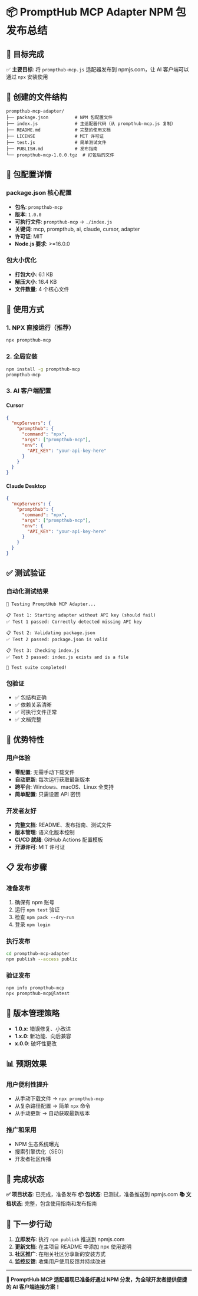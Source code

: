 # 📦 PromptHub MCP Adapter NPM 包发布总结

## 🎯 目标完成

✅ **主要目标**: 将 `prompthub-mcp.js` 适配器发布到 npmjs.com，让 AI 客户端可以通过 `npx` 安装使用

## 📁 创建的文件结构

```
prompthub-mcp-adapter/
├── package.json          # NPM 包配置文件
├── index.js              # 主适配器代码（从 prompthub-mcp.js 复制）
├── README.md             # 完整的使用文档
├── LICENSE               # MIT 许可证
├── test.js               # 简单测试文件
├── PUBLISH.md            # 发布指南
└── prompthub-mcp-1.0.0.tgz  # 打包后的文件
```

## 🔧 包配置详情

### package.json 核心配置
- **包名**: `prompthub-mcp`
- **版本**: `1.0.0`
- **可执行文件**: `prompthub-mcp` -> `./index.js`
- **关键词**: mcp, prompthub, ai, claude, cursor, adapter
- **许可证**: MIT
- **Node.js 要求**: >=16.0.0

### 包大小优化
- **打包大小**: 6.1 KB
- **解压大小**: 16.4 KB
- **文件数量**: 4 个核心文件

## 🚀 使用方式

### 1. NPX 直接运行（推荐）
```bash
npx prompthub-mcp
```

### 2. 全局安装
```bash
npm install -g prompthub-mcp
prompthub-mcp
```

### 3. AI 客户端配置

#### Cursor
```json
{
  "mcpServers": {
    "prompthub": {
      "command": "npx",
      "args": ["prompthub-mcp"],
      "env": {
        "API_KEY": "your-api-key-here"
      }
    }
  }
}
```

#### Claude Desktop
```json
{
  "mcpServers": {
    "prompthub": {
      "command": "npx", 
      "args": ["prompthub-mcp"],
      "env": {
        "API_KEY": "your-api-key-here"
      }
    }
  }
}
```

## ✅ 测试验证

### 自动化测试结果
```
🧪 Testing PromptHub MCP Adapter...

📋 Test 1: Starting adapter without API key (should fail)
✅ Test 1 passed: Correctly detected missing API key

📋 Test 2: Validating package.json
✅ Test 2 passed: package.json is valid

📋 Test 3: Checking index.js
✅ Test 3 passed: index.js exists and is a file

🎉 Test suite completed!
```

### 包验证
- ✅ 包结构正确
- ✅ 依赖关系清晰
- ✅ 可执行文件正常
- ✅ 文档完整

## 🌟 优势特性

### 用户体验
- **零配置**: 无需手动下载文件
- **自动更新**: 每次运行获取最新版本
- **跨平台**: Windows、macOS、Linux 全支持
- **简单配置**: 只需设置 API 密钥

### 开发者友好
- **完整文档**: README、发布指南、测试文件
- **版本管理**: 语义化版本控制
- **CI/CD 就绪**: GitHub Actions 配置模板
- **开源许可**: MIT 许可证

## 📋 发布步骤

### 准备发布
1. 确保有 npm 账号
2. 运行 `npm test` 验证
3. 检查 `npm pack --dry-run`
4. 登录 `npm login`

### 执行发布
```bash
cd prompthub-mcp-adapter
npm publish --access public
```

### 验证发布
```bash
npm info prompthub-mcp
npx prompthub-mcp@latest
```

## 🔄 版本管理策略

- **1.0.x**: 错误修复、小改进
- **1.x.0**: 新功能、向后兼容
- **x.0.0**: 破坏性更改

## 📊 预期效果

### 用户便利性提升
- 从手动下载文件 → `npx prompthub-mcp`
- 从复杂路径配置 → 简单 `npx` 命令
- 从手动更新 → 自动获取最新版本

### 推广和采用
- NPM 生态系统曝光
- 搜索引擎优化（SEO）
- 开发者社区传播

## 🎉 完成状态

**✅ 项目状态**: 已完成，准备发布
**📦 包状态**: 已测试，准备推送到 npmjs.com
**📚 文档状态**: 完整，包含使用指南和发布指南

## 🚀 下一步行动

1. **立即发布**: 执行 `npm publish` 推送到 npmjs.com
2. **更新文档**: 在主项目 README 中添加 npx 使用说明
3. **社区推广**: 在相关社区分享新的安装方式
4. **监控反馈**: 收集用户使用反馈并持续改进

---

**🎊 PromptHub MCP 适配器现已准备好通过 NPM 分发，为全球开发者提供便捷的 AI 客户端连接方案！** 